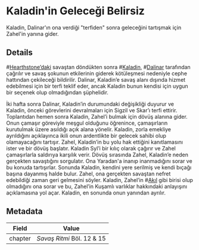# Kaladin'in Geleceği Belirsiz
Kaladin, Dalinar'ın ona verdiği "terfiden" sonra geleceğini tartışmak için Zahel'in yanına gider.

## Details
#[Hearthstone’daki](locations/hearthstone) savaştan döndükten sonra #[Kaladin](characters/kaladin), #[Dalinar](characters/dalinar) tarafından çağrılır ve savaş şokunun etkilerinin giderek kötüleşmesi nedeniyle cephe hattından çekileceği bildirilir. Dalinar, Kaladin’e savaş alanı dışında hizmet edebilmesi için bir terfi teklif eder, ancak Kaladin bunun kendisi için uygun bir seçenek olup olmadığından şüphelidir.  

İki hafta sonra Dalinar, Kaladin’in durumundaki değişikliği duyurur ve Kaladin, önceki görevlerini devralmaları için Sigzil ve Skar’ı terfi ettirir. Toplantıdan hemen sonra Kaladin, Zahel’i bulmak için dövüş alanına gider. Onun çamaşır göreviyle meşgul olduğunu öğrenince, çamaşırların kurutulmak üzere asıldığı açık alana yönelir. Kaladin, zorla emekliye ayrıldığını açıklayınca ikili onun ardentlikte bir gelecek sahibi olup olamayacağını tartışır. Zahel, Kaladin’in bu yolu hak ettiğini kanıtlamasını ister ve bir dövüş başlatır. Kaladin Syl’i bir kılıç olarak çağırır ve Zahel çamaşırlarla saldırıya karşılık verir. Dövüş sırasında Zahel, Kaladin’e neden gerçekten savaştığını sorgulatır. Ona Yaradan'a inanıp inanmadığını sorar ve bu konuda tartışırlar. Sonunda Kaladin, kendini yere serilmiş ve kendi bıçağı başına dayanmış halde bulur. Zahel, ona gerçekten savaştan nefret edebildiği zaman geri gelmesini söyler. Kaladin, Zahel’in #[Akıl](characters/wit) gibi birisi olup olmadığını ona sorar ve bu, Zahel’in Kuşamlı varlıklar hakkındaki anlayışını açıklamasına yol açar. Kaladin, en sonunda onun yanından ayrılır.

## Metadata
| Field | Value |
| ----- | ----- |
| chapter | *Savaş Ritmi* Böl. 12 & 15 |

